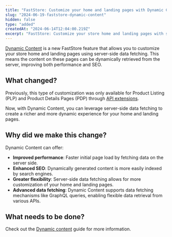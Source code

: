 ```yaml
---
title: "FastStore: Customize your home and landing pages with Dynamic Content"
slug: "2024-06-19-faststore-dynamic-content"
hidden: false
type: "added"
createdAt: "2024-06-14T12:04:00.219Z"
excerpt: "FastStore: Customize your store home and landing pages with server-side data to improve store performance and SEO."
---
```


[Dynamic Content](https://developers.vtex.com/docs/guides/faststore/dynamic-content-overview) is a new FastStore feature that allows you to customize your store home and landing pages using server-side data fetching. This means the content on these pages can be dynamically retrieved from the server, improving both performance and SEO.

## What changed?

Previously, this type of customization was only available for Product Listing (PLP) and Product Details Pages (PDP) through [API extensions](https://developers.vtex.com/docs/guides/faststore/api-extensions-overview).

Now, with Dynamic Content, you can leverage server-side data fetching to create a richer and more dynamic experience for your home and landing pages.

## Why did we make this change?

Dynamic Content can offer:

- **Improved performance**: Faster initial page load by fetching data on the server side.
- **Enhanced SEO**: Dynamically generated content is more easily indexed by search engines.
- **Greater flexibility**: Server-side data fetching allows for more customization of your home and landing pages.
- **Advanced data fetching**: Dynamic Content supports data fetching mechanisms like GraphQL queries, enabling flexible data retrieval from various APIs.

## What needs to be done?

Check out the [Dynamic content](https://developers.vtex.com/docs/guides/faststore/dynamic-content-overview) guide for more information.
